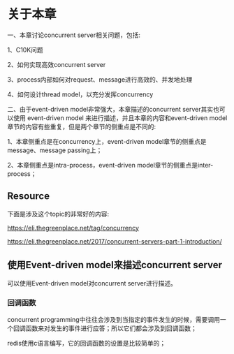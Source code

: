 # 关于本章

一、本章讨论concurrent server相关问题，包括:

1、C10K问题

2、如何实现高效concurrent server

3、process内部如何对request、message进行高效的、并发地处理

4、如何设计thread model，以充分发挥concurrency

二、由于event-driven model非常强大，本章描述的concurrent server其实也可以使用 event-driven model 来进行描述，并且本章的内容和event-driven model章节的内容有些重复，但是两个章节的侧重点是不同的:

1、本章侧重点是在concurrency上，event-driven model章节的侧重点是message、message passing上；

2、本章侧重点是intra-process，event-driven model章节的侧重点是inter-process；



## Resource

下面是涉及这个topic的非常好的内容: 

https://eli.thegreenplace.net/tag/concurrency

https://eli.thegreenplace.net/2017/concurrent-servers-part-1-introduction/

## 使用Event-driven model来描述concurrent server

可以使用Event-driven model对concurrent server进行描述。

### 回调函数

concurrent programming中往往会涉及到当指定的事件发生的时候，需要调用一个回调函数来对发生的事件进行应答；所以它们都会涉及到回调函数；

redis使用c语言编写，它的回调函数的设置是比较简单的；